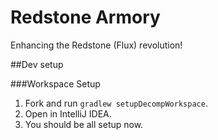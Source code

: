 Redstone Armory
==============

Enhancing the Redstone (Flux) revolution!

##Dev setup

###Workspace Setup
1. Fork and run `gradlew setupDecompWorkspace`.
2. Open in IntelliJ IDEA.
4. You should be all setup now.
